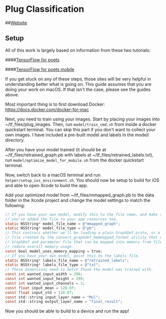 # Plug Classification

##[Website](https://bradsrichardson.github.io/plug-classification/)

## Setup

All of this work is largely based on information from these two tutorials:

####[TensorFlow for poets](https://codelabs.developers.google.com/codelabs/tensorflow-for-poets/index.html)

####[TensorFlow for poets mobile](https://petewarden.com/2016/09/27/tensorflow-for-mobile-poets/)

If you get stuck on any of these steps, those sites will be very helpful in understanding better what is going on. This guide assumes that you are doing your work on macOS. If that isn't the case, please see the guides above.

Most important thing is to first download Docker:
https://docs.docker.com/docker-for-mac

Next, you need to train using your images. Start by placing your images into ~/tf_files/plug_images. Then, run `model/train_cmd.sh` from inside a docker quickstart terminal. You can skip this part if you don't want to collect your own images. I have included a pre-built model and labels in the model/ directory.

After you have your model trained (it should be at ~/tf_files/retrained_graph.pb with labels at ~/tf_files/retrained_labels.txt), run `model/optimize_model_for_mobile.sh` from the docker quickstart terminal.

Now, switch back to a macOS terminal and run `helper/setup_ios_environment.sh`. You should now be setup to build for iOS and able to open Xcode to build the app. 

Add your optimized model from ~/tf_files/mmapped_graph.pb to the data folder in the Xcode project and change the model settings to match the following:

```Objective-C
// If you have your own model, modify this to the file name, and make sure
// you've added the file to your app resources too.
static NSString* model_file_name = @"mmapped_graph";
static NSString* model_file_type = @"pb";
// This controls whether we'll be loading a plain GraphDef proto, or a
// file created by the convert_graphdef_memmapped_format utility that wraps a
// GraphDef and parameter file that can be mapped into memory from file to
// reduce overall memory usage.
const bool model_uses_memory_mapping = true;
// If you have your own model, point this to the labels file.
static NSString* labels_file_name = @"retrained_labels";
static NSString* labels_file_type = @"txt";
// These dimensions need to match those the model was trained with.
const int wanted_input_width = 299;
const int wanted_input_height = 299;
const int wanted_input_channels = 3;
const float input_mean = 128.0f;
const float input_std = 128.0f;
const std::string input_layer_name = "Mul";
const std::string output_layer_name = "final_result";
```

Now you should be able to build to a device and run the app!

